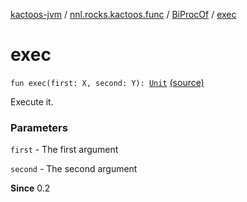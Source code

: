 [kactoos-jvm](../../index.md) / [nnl.rocks.kactoos.func](../index.md) / [BiProcOf](index.md) / [exec](.)

# exec

`fun exec(first: X, second: Y): `[`Unit`](https://kotlinlang.org/api/latest/jvm/stdlib/kotlin/-unit/index.html) [(source)](https://github.com/neonailol/kactoos/blob/master/kactoos-jvm/src/main/kotlin/nnl/rocks/kactoos/func/BiProcOf.kt#L20)

Execute it.

### Parameters

`first` - The first argument

`second` - The second argument

**Since**
0.2

